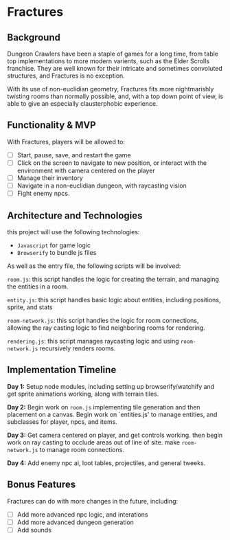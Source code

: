 # Fractures

## Background
Dungeon Crawlers have been a staple of games for a long time, from table top implementations to more modern varients, such as the Elder Scrolls franchise. They are well known for their intricate and sometimes convoluted structures, and Fractures is no exception.

With its use of non-euclidian geometry, Fractures fits more nightmarishly twisting rooms than normally possible, and, with a top down point of view, is able to give an especially clausterphobic experience.

## Functionality & MVP
With Fractures, players will be allowed to:
- [ ] Start, pause, save, and restart the game
- [ ] Click on the screen to navigate to new position, or interact with the environment with camera centered on the player
- [ ] Manage their inventory
- [ ] Navigate in a non-euclidian dungeon, with raycasting vision
- [ ] Fight enemy npcs.

## Architecture and Technologies
this project will use the following technologies:
* `Javascript` for game logic
* `Browserify` to bundle js files

As well as the entry file, the following scripts will be involved:

`room.js`: this script handles the logic for creating the terrain, and managing the entities in a room.

`entity.js`: this script handles basic logic about entities, including positions, sprite, and stats

`room-network.js`: this script handles the logic for room connections, allowing the ray casting logic to find neighboring rooms for rendering.

`rendering.js`: this script manages raycasting logic and using `room-network.js` recursively renders rooms.

## Implementation Timeline

**Day 1:** Setup node modules, including setting up browserify/watchify and get sprite animations working, along with terrain tiles.

**Day 2:** Begin work on `room.js` implementing tile generation and then placement on a canvas. Begin work on `entities.js' to manage entities, and subclasses for player, npcs, and items.

**Day 3:** Get camera centered on player, and get controls working. then begin work on ray casting to occlude areas out of line of site. make `room-network.js` to manage room connections.

**Day 4:** Add enemy npc ai, loot tables, projectiles, and general tweeks.

## Bonus Features

Fractures can do with more changes in the future, including:
- [ ] Add more advanced npc logic, and interations
- [ ] Add more advanced dungeon generation
- [ ] Add sounds